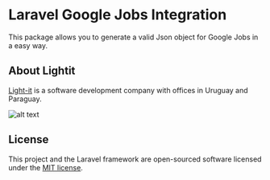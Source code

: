 # Laravel Google Jobs Integration
This package allows you to generate a valid Json object for Google Jobs in a easy way. 

## About Lightit
[Light-it](https://lightit.io) is a software development company with offices in Uruguay and Paraguay. 

![alt text](https://lightit.io/images/solo-logo.png)

## License
This project and the Laravel framework are open-sourced software licensed under the [MIT license](http://opensource.org/licenses/MIT).
